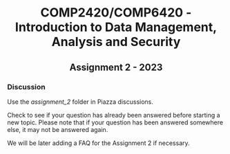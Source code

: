 <h1 align='center'> COMP2420/COMP6420 - Introduction to Data Management, Analysis and Security</h1>

<h2 align='center'> Assignment 2 - 2023</h2>

### Discussion

Use the *assignment_2* folder in Piazza discussions.  

Check to see if your question has already been answered before starting a new topic. Please note that if your question has been answered somewhere else, it may not be answered again.


We will be later adding a FAQ for the Assignment 2 if necessary.
